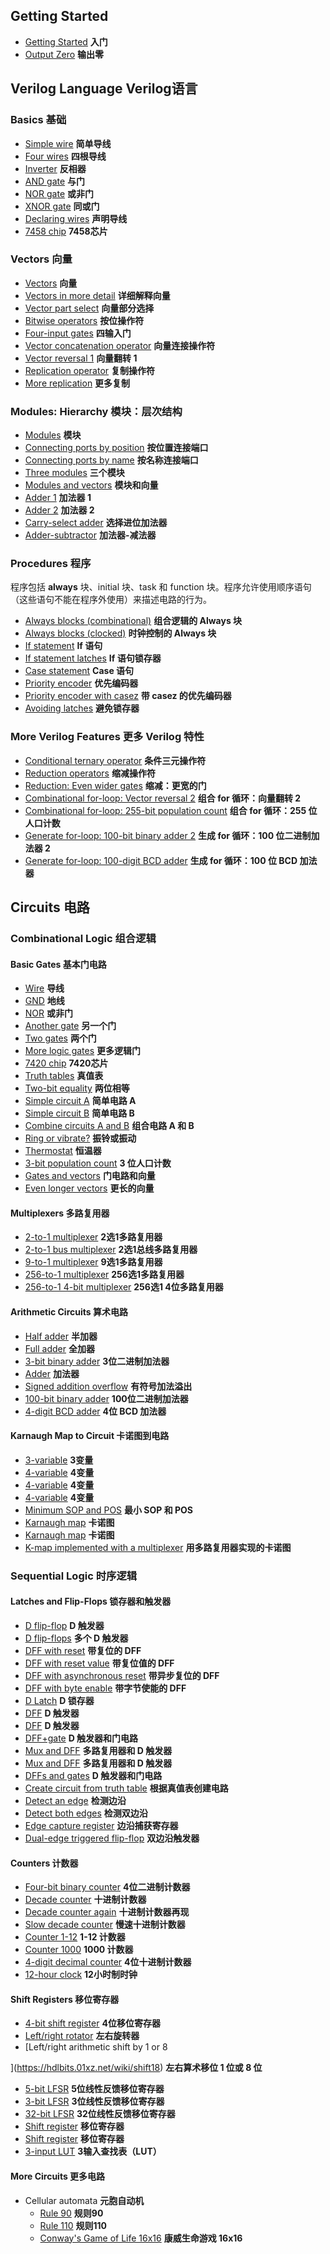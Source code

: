 ## Getting Started  
- [Getting Started](https://hdlbits.01xz.net/wiki/step_one) **入门**  
- [Output Zero](https://hdlbits.01xz.net/wiki/zero) **输出零**

## Verilog Language Verilog语言

### Basics 基础

- [Simple wire](https://hdlbits.01xz.net/wiki/wire) **简单导线**
- [Four wires](https://hdlbits.01xz.net/wiki/wire4) **四根导线**
- [Inverter](https://hdlbits.01xz.net/wiki/notgate) **反相器**
- [AND gate](https://hdlbits.01xz.net/wiki/andgate) **与门**
- [NOR gate](https://hdlbits.01xz.net/wiki/norgate) **或非门**
- [XNOR gate](https://hdlbits.01xz.net/wiki/xnorgate) **同或门**
- [Declaring wires](https://hdlbits.01xz.net/wiki/wire_decl) **声明导线**
- [7458 chip](https://hdlbits.01xz.net/wiki/7458) **7458芯片**

### Vectors 向量

- [Vectors](https://hdlbits.01xz.net/wiki/vector0) **向量**
- [Vectors in more detail](https://hdlbits.01xz.net/wiki/vector1) **详细解释向量**
- [Vector part select](https://hdlbits.01xz.net/wiki/vector2) **向量部分选择**
- [Bitwise operators](https://hdlbits.01xz.net/wiki/vectorgates) **按位操作符**
- [Four-input gates](https://hdlbits.01xz.net/wiki/gates4) **四输入门**
- [Vector concatenation operator](https://hdlbits.01xz.net/wiki/vector3) **向量连接操作符**
- [Vector reversal 1](https://hdlbits.01xz.net/wiki/vectorr) **向量翻转 1**
- [Replication operator](https://hdlbits.01xz.net/wiki/vector4) **复制操作符**
- [More replication](https://hdlbits.01xz.net/wiki/vector5) **更多复制**

### Modules: Hierarchy 模块：层次结构

- [Modules](https://hdlbits.01xz.net/wiki/module) **模块**
- [Connecting ports by position](https://hdlbits.01xz.net/wiki/module_pos) **按位置连接端口**
- [Connecting ports by name](https://hdlbits.01xz.net/wiki/module_name) **按名称连接端口**
- [Three modules](https://hdlbits.01xz.net/wiki/module_shift) **三个模块**
- [Modules and vectors](https://hdlbits.01xz.net/wiki/module_shift8) **模块和向量**
- [Adder 1](https://hdlbits.01xz.net/wiki/module_add) **加法器 1**
- [Adder 2](https://hdlbits.01xz.net/wiki/module_fadd) **加法器 2**
- [Carry-select adder](https://hdlbits.01xz.net/wiki/module_cseladd) **选择进位加法器**
- [Adder-subtractor](https://hdlbits.01xz.net/wiki/module_addsub) **加法器-减法器**

### Procedures 程序

程序包括 **always** 块、initial 块、task 和 function 块。程序允许使用顺序语句（这些语句不能在程序外使用）来描述电路的行为。

- [Always blocks (combinational)](https://hdlbits.01xz.net/wiki/alwaysblock1) **组合逻辑的 Always 块**
- [Always blocks (clocked)](https://hdlbits.01xz.net/wiki/alwaysblock2) **时钟控制的 Always 块**
- [If statement](https://hdlbits.01xz.net/wiki/always_if) **If 语句**
- [If statement latches](https://hdlbits.01xz.net/wiki/always_if2) **If 语句锁存器**
- [Case statement](https://hdlbits.01xz.net/wiki/always_case) **Case 语句**
- [Priority encoder](https://hdlbits.01xz.net/wiki/always_case2) **优先编码器**
- [Priority encoder with casez](https://hdlbits.01xz.net/wiki/always_casez) **带 casez 的优先编码器**
- [Avoiding latches](https://hdlbits.01xz.net/wiki/always_nolatches) **避免锁存器**

### More Verilog Features 更多 Verilog 特性

- [Conditional ternary operator](https://hdlbits.01xz.net/wiki/conditional) **条件三元操作符**
- [Reduction operators](https://hdlbits.01xz.net/wiki/reduction) **缩减操作符**
- [Reduction: Even wider gates](https://hdlbits.01xz.net/wiki/gates100) **缩减：更宽的门**
- [Combinational for-loop: Vector reversal 2](https://hdlbits.01xz.net/wiki/vector100r) **组合 for 循环：向量翻转 2**
- [Combinational for-loop: 255-bit population count](https://hdlbits.01xz.net/wiki/popcount255) **组合 for 循环：255 位人口计数**
- [Generate for-loop: 100-bit binary adder 2](https://hdlbits.01xz.net/wiki/adder100i) **生成 for 循环：100 位二进制加法器 2**
- [Generate for-loop: 100-digit BCD adder](https://hdlbits.01xz.net/wiki/bcdadd100) **生成 for 循环：100 位 BCD 加法器**



## Circuits 电路

### Combinational Logic 组合逻辑

#### Basic Gates 基本门电路

- [Wire](https://hdlbits.01xz.net/wiki/exams/m2014_q4h) **导线**
- [GND](https://hdlbits.01xz.net/wiki/exams/m2014_q4i) **地线**
- [NOR](https://hdlbits.01xz.net/wiki/exams/m2014_q4e) **或非门**
- [Another gate](https://hdlbits.01xz.net/wiki/exams/m2014_q4f) **另一个门**
- [Two gates](https://hdlbits.01xz.net/wiki/exams/m2014_q4g) **两个门**
- [More logic gates](https://hdlbits.01xz.net/wiki/gates) **更多逻辑门**
- [7420 chip](https://hdlbits.01xz.net/wiki/7420) **7420芯片**
- [Truth tables](https://hdlbits.01xz.net/wiki/truthtable1) **真值表**
- [Two-bit equality](https://hdlbits.01xz.net/wiki/mt2015_eq2) **两位相等**
- [Simple circuit A](https://hdlbits.01xz.net/wiki/mt2015_q4a) **简单电路 A**
- [Simple circuit B](https://hdlbits.01xz.net/wiki/mt2015_q4b) **简单电路 B**
- [Combine circuits A and B](https://hdlbits.01xz.net/wiki/mt2015_q4) **组合电路 A 和 B**
- [Ring or vibrate?](https://hdlbits.01xz.net/wiki/ringer) **振铃或振动**
- [Thermostat](https://hdlbits.01xz.net/wiki/thermostat) **恒温器**
- [3-bit population count](https://hdlbits.01xz.net/wiki/popcount3) **3 位人口计数**
- [Gates and vectors](https://hdlbits.01xz.net/wiki/gatesv) **门电路和向量**
- [Even longer vectors](https://hdlbits.01xz.net/wiki/gatesv100) **更长的向量**

#### Multiplexers 多路复用器

- [2-to-1 multiplexer](https://hdlbits.01xz.net/wiki/mux2to1) **2选1多路复用器**
- [2-to-1 bus multiplexer](https://hdlbits.01xz.net/wiki/mux2to1v) **2选1总线多路复用器**
- [9-to-1 multiplexer](https://hdlbits.01xz.net/wiki/mux9to1v) **9选1多路复用器**
- [256-to-1 multiplexer](https://hdlbits.01xz.net/wiki/mux256to1) **256选1多路复用器**
- [256-to-1 4-bit multiplexer](https://hdlbits.01xz.net/wiki/mux256to1v) **256选1 4位多路复用器**

#### Arithmetic Circuits 算术电路

- [Half adder](https://hdlbits.01xz.net/wiki/hadd) **半加器**
- [Full adder](https://hdlbits.01xz.net/wiki/fadd) **全加器**
- [3-bit binary adder](https://hdlbits.01xz.net/wiki/adder3) **3位二进制加法器**
- [Adder](https://hdlbits.01xz.net/wiki/exams/m2014_q4j) **加法器**
- [Signed addition overflow](https://hdlbits.01xz.net/wiki/exams/ece241_2014_q1c) **有符号加法溢出**
- [100-bit binary adder](https://hdlbits.01xz.net/wiki/adder100) **100位二进制加法器**
- [4-digit BCD adder](https://hdlbits.01xz.net/wiki/bcdadd4) **4位 BCD 加法器**

#### Karnaugh Map to Circuit 卡诺图到电路

- [3-variable](https://hdlbits.01xz.net/wiki/kmap1) **3变量**
- [4-variable](https://hdlbits.01xz.net/wiki/kmap2) **4变量**
- [4-variable](https://hdlbits.01xz.net/wiki/kmap3) **4变量**
- [4-variable](https://hdlbits.01xz.net/wiki/kmap4) **4变量**
- [Minimum SOP and POS](https://hdlbits.01xz.net/wiki/exams/ece241_2013_q2) **最小 SOP 和 POS**
- [Karnaugh map](https://hdlbits.01xz.net/wiki/exams/m2014_q3) **卡诺图**
- [Karnaugh map](https://hdlbits.01xz.net/wiki/exams/2012_q1g) **卡诺图**
- [K-map implemented with a multiplexer](https://hdlbits.01xz.net/wiki/exams/ece241_2014_q3) **用多路复用器实现的卡诺图**

### Sequential Logic 时序逻辑

#### Latches and Flip-Flops 锁存器和触发器

- [D flip-flop](https://hdlbits.01xz.net/wiki/dff) **D 触发器**
- [D flip-flops](https://hdlbits.01xz.net/wiki/dff8) **多个 D 触发器**
- [DFF with reset](https://hdlbits.01xz.net/wiki/dff8r) **带复位的 DFF**
- [DFF with reset value](https://hdlbits.01xz.net/wiki/dff8p) **带复位值的 DFF**
- [DFF with asynchronous reset](https://hdlbits.01xz.net/wiki/dff8ar) **带异步复位的 DFF**
- [DFF with byte enable](https://hdlbits.01xz.net/wiki/dff16e) **带字节使能的 DFF**
- [D Latch](https://hdlbits.01xz.net/wiki/exams/m2014_q4a) **D 锁存器**
- [DFF](https://hdlbits.01xz.net/wiki/exams/m2014_q4b) **D 触发器**
- [DFF](https://hdlbits.01xz.net/wiki/exams/m2014_q4c) **D 触发器**
- [DFF+gate](https://hdlbits.01xz.net/wiki/exams/m2014_q4d) **D 触发器和门电路**
- [Mux and DFF](https://hdlbits.01xz.net/wiki/mt2015_muxdff) **多路复用器和 D 触发器**
- [Mux and DFF](https://hdlbits.01xz.net/wiki/exams/2014_q4a) **多路复用器和 D 触发器**
- [DFFs and gates](https://hdlbits.01xz.net/wiki/exams/ece241_2014_q4) **D 触发器和门电路**
- [Create circuit from truth table](https://hdlbits.01xz.net/wiki/exams/ece241_2013_q7) **根据真值表创建电路**
- [Detect an edge](https://hdlbits.01xz.net/wiki/edgedetect) **检测边沿**
- [Detect both edges](https://hdlbits.01xz.net/wiki/edgedetect2) **检测双边沿**
- [Edge capture register](https://hdlbits.01xz.net/wiki/edgecapture) **边沿捕获寄存器**
- [Dual-edge triggered flip-flop](https://hdlbits.01xz.net/wiki/dualedge) **双边沿触发器**

#### Counters 计数器

- [Four-bit binary counter](https://hdlbits.01xz.net/wiki/count15) **4位二进制计数器**
- [Decade counter](https://hdlbits.01xz.net/wiki/count10) **十进制计数器**
- [Decade counter again](https://hdlbits.01xz.net/wiki/count1to10) **十进制计数器再现**
- [Slow decade counter](https://hdlbits.01xz.net/wiki/countslow) **慢速十进制计数器**
- [Counter 1-12](https://hdlbits.01xz.net/wiki/exams/ece241_2014_q7a) **1-12 计数器**
- [Counter 1000](https://hdlbits.01xz.net/wiki/exams/ece241_2014_q7b) **1000 计数器**
- [4-digit decimal counter](https://hdlbits.01xz.net/wiki/countbcd) **4位十进制计数器**
- [12-hour clock](https://hdlbits.01xz.net/wiki/count_clock) **12小时制时钟**

#### Shift Registers 移位寄存器

- [4-bit shift register](https://hdlbits.01xz.net/wiki/shift4) **4位移位寄存器**
- [Left/right rotator](https://hdlbits.01xz.net/wiki/rotate100) **左右旋转器**
- [Left/right arithmetic shift by 1 or 8

](https://hdlbits.01xz.net/wiki/shift18) **左右算术移位 1 位或 8 位**
- [5-bit LFSR](https://hdlbits.01xz.net/wiki/lfsr5) **5位线性反馈移位寄存器**
- [3-bit LFSR](https://hdlbits.01xz.net/wiki/mt2015_lfsr) **3位线性反馈移位寄存器**
- [32-bit LFSR](https://hdlbits.01xz.net/wiki/lfsr32) **32位线性反馈移位寄存器**
- [Shift register](https://hdlbits.01xz.net/wiki/exams/m2014_q4k) **移位寄存器**
- [Shift register](https://hdlbits.01xz.net/wiki/exams/2014_q4b) **移位寄存器**
- [3-input LUT](https://hdlbits.01xz.net/wiki/exams/ece241_2013_q12) **3输入查找表（LUT）**

#### More Circuits 更多电路

- Cellular automata **元胞自动机**
  - [Rule 90](https://hdlbits.01xz.net/wiki/rule90) **规则90**
  - [Rule 110](https://hdlbits.01xz.net/wiki/rule110) **规则110**
  - [Conway's Game of Life 16x16](https://hdlbits.01xz.net/wiki/conwaylife) **康威生命游戏 16x16**



